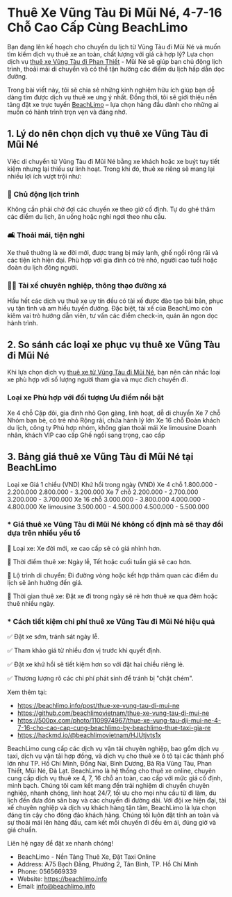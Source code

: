 # Thuê Xe Vũng Tàu Đi Mũi Né, 4-7-16 Chỗ Cao Cấp Cùng BeachLimo
Bạn đang lên kế hoạch cho chuyến du lịch từ Vũng Tàu đi Mũi Né và muốn tìm kiếm dịch vụ thuê xe an toàn, chất lượng với giá cả hợp lý? Lựa chọn dịch vụ [thuê xe Vũng Tàu đi Phan Thiết](https://beachlimo.info/post/thue-xe-vung-tau-di-mui-ne) - Mũi Né sẽ giúp bạn chủ động lịch trình, thoải mái di chuyển và có thể tận hưởng các điểm du lịch hấp dẫn dọc đường.

Trong bài viết này, tôi sẽ chia sẻ những kinh nghiệm hữu ích giúp bạn dễ dàng tìm được dịch vụ thuê xe ưng ý nhất. Đồng thời, tôi sẽ giới thiệu nền tảng đặt xe trực tuyến [BeachLimo](https://beachlimo.info) – lựa chọn hàng đầu dành cho những ai muốn có hành trình trọn vẹn và đáng nhớ.
## 1. Lý do nên chọn dịch vụ thuê xe Vũng Tàu đi Mũi Né
Việc di chuyển từ Vũng Tàu đi Mũi Né bằng xe khách hoặc xe buýt tuy tiết kiệm nhưng lại thiếu sự linh hoạt. Trong khi đó, thuê xe riêng sẽ mang lại nhiều lợi ích vượt trội như:

### 🚗 Chủ động lịch trình
Không cần phải chờ đợi các chuyến xe theo giờ cố định.
Tự do ghé thăm các điểm du lịch, ăn uống hoặc nghỉ ngơi theo nhu cầu.
### 🛋️ Thoải mái, tiện nghi
Xe thuê thường là xe đời mới, được trang bị máy lạnh, ghế ngồi rộng rãi và các tiện ích hiện đại.
Phù hợp với gia đình có trẻ nhỏ, người cao tuổi hoặc đoàn du lịch đông người.

### 👨‍✈️ Tài xế chuyên nghiệp, thông thạo đường xá
Hầu hết các dịch vụ thuê xe uy tín đều có tài xế được đào tạo bài bản, phục vụ tận tình và am hiểu tuyến đường.
Đặc biệt, tài xế của BeachLimo còn kiêm vai trò hướng dẫn viên, tư vấn các điểm check-in, quán ăn ngon dọc hành trình.
## 2. So sánh các loại xe phục vụ thuê xe Vũng Tàu đi Mũi Né

Khi lựa chọn dịch vụ [thuê xe từ Vũng Tàu đi Mũi Né](https://beachlimo.info/post/thue-xe-vung-tau-di-mui-ne), bạn nên cân nhắc loại xe phù hợp với số lượng người tham gia và mục đích chuyến đi.

### Loại xe	Phù hợp với đối tượng	Ưu điểm nổi bật
Xe 4 chỗ	Cặp đôi, gia đình nhỏ	Gọn gàng, linh hoạt, dễ di chuyển
Xe 7 chỗ	Nhóm bạn bè, có trẻ nhỏ	Rộng rãi, chứa hành lý lớn
Xe 16 chỗ	Đoàn khách du lịch, công ty	Phù hợp nhóm, không gian thoải mái
Xe limousine	Doanh nhân, khách VIP cao cấp	Ghế ngồi sang trọng, cao cấp
## 3. Bảng giá thuê xe Vũng Tàu đi Mũi Né tại BeachLimo

Loại xe	Giá 1 chiều (VND)	Khứ hồi trong ngày (VND)
Xe 4 chỗ	1.800.000 - 2.200.000	2.800.000 - 3.200.000
Xe 7 chỗ	2.200.000 - 2.700.000	3.200.000 - 3.700.000
Xe 16 chỗ	3.000.000 - 3.800.000	4.000.000 - 4.800.000
Xe limousine	3.500.000 - 4.500.000	4.500.000 - 5.500.000
### * Giá thuê xe Vũng Tàu đi Mũi Né không cố định mà sẽ thay đổi dựa trên nhiều yếu tố

🔹 Loại xe: Xe đời mới, xe cao cấp sẽ có giá nhỉnh hơn.

🔹 Thời điểm thuê xe: Ngày lễ, Tết hoặc cuối tuần giá sẽ cao hơn.

🔹 Lộ trình di chuyển: Đi đường vòng hoặc kết hợp thăm quan các điểm du lịch sẽ ảnh hưởng đến giá.

🔹 Thời gian thuê xe: Đặt xe đi trong ngày sẽ rẻ hơn thuê xe qua đêm hoặc thuê nhiều ngày.

### * Cách tiết kiệm chi phí thuê xe Vũng Tàu đi Mũi Né hiệu quả

✅ Đặt xe sớm, tránh sát ngày lễ.

✅ Tham khảo giá từ nhiều đơn vị trước khi quyết định.

✅ Đặt xe khứ hồi sẽ tiết kiệm hơn so với đặt hai chiều riêng lẻ.

✅ Thương lượng rõ các chi phí phát sinh để tránh bị "chặt chém".

Xem thêm tại: 
* https://beachlimo.info/post/thue-xe-vung-tau-di-mui-ne
* https://github.com/beachlimovietnam/thue-xe-vung-tau-di-mui-ne
* https://500px.com/photo/1109974967/thue-xe-vung-tau-dji-mui-ne-4-7-16-cho-cao-cap-cung-beachlimo-by-beachlimo-thue-taxi-gia-re
* https://hackmd.io/@beachlimovietnam/HJUtjvts1x

BeachLimo cung cấp các dịch vụ vận tải chuyên nghiệp, bao gồm dịch vụ taxi, dịch vụ vận tải hợp đồng, và dịch vụ cho thuê xe ô tô tại các thành phố lớn như TP. Hồ Chí Minh, Đồng Nai, Bình Dương, Bà Rịa Vũng Tàu, Phan Thiết, Mũi Né, Đà Lạt.
BeachLimo là hệ thống cho thuê xe online, chuyên cung cấp dịch vụ thuê xe 4, 7, 16 chỗ an toàn, cao cấp với mức giá cố định, minh bạch. Chúng tôi cam kết mang đến trải nghiệm di chuyển chuyên nghiệp, nhanh chóng, linh hoạt 24/7, tối ưu cho mọi nhu cầu từ đi làm, du lịch đến đưa đón sân bay và các chuyến đi đường dài.
Với đội xe hiện đại, tài xế chuyên nghiệp và dịch vụ khách hàng tận tâm, BeachLimo là lựa chọn đáng tin cậy cho đông đảo khách hàng. Chúng tôi luôn đặt tính an toàn và sự thoải mái lên hàng đầu, cam kết mỗi chuyến đi đều êm ái, đúng giờ và giá chuẩn.

Liên hệ ngay để đặt xe nhanh chóng!
- BeachLimo - Nền Tảng Thuê Xe, Đặt Taxi Online
- Address: A75 Bạch Đằng, Phường 2, Tân Bình, TP. Hồ Chí Minh
- Phone: 0565669339
- Website: https://beachlimo.info
- Email: info@beachlimo.info
